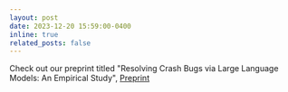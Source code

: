 ```yaml
---
layout: post
date: 2023-12-20 15:59:00-0400
inline: true
related_posts: false
---
```


Check out our preprint titled "Resolving Crash Bugs via Large Language Models: An Empirical Study",
[Preprint](https://arxiv.org/abs/2312.10448)
